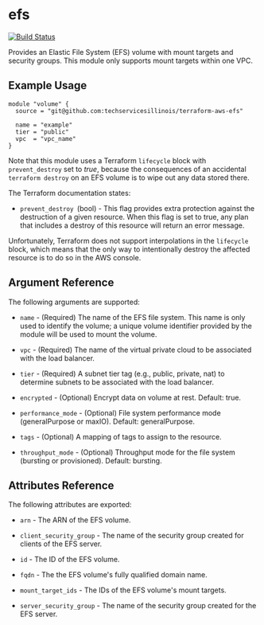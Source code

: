 # efs

[![Build Status](https://drone.techservices.illinois.edu/api/badges/techservicesillinois/terraform-aws-efs/status.svg)](https://drone.techservices.illinois.edu/techservicesillinois/terraform-aws-efs)

Provides an Elastic File System (EFS) volume with mount targets and security groups.
This module only supports mount targets within one VPC.

Example Usage
-----------------

```hcl
module "volume" {
  source = "git@github.com:techservicesillinois/terraform-aws-efs"

  name = "example"
  tier = "public"
  vpc  = "vpc_name"
}
```
Note that this module uses a Terraform `lifecycle` block with `prevent_destroy`
set to *true*, because the consequences of an accidental `terraform destroy` 
on an EFS volume is to wipe out any data stored there.

The Terraform documentation states:

* `prevent_destroy `(bool) - This flag provides extra protection against the
destruction of a given resource.
When this flag is set to true, any plan that includes a destroy of this
resource will return an error message.

Unfortunately, Terraform does not support interpolations in the `lifecycle`
block, which means that the only way to intentionally destroy the affected
resource is to do so in the AWS console.

Argument Reference
-----------------

The following arguments are supported:

* `name` - (Required) The name of the EFS file system. This name is only
used to identify the volume; a unique volume identifier provided by
the module will be used to mount the volume.

* `vpc` - (Required) The name of the virtual private cloud to be
associated with the load balancer.

* `tier` - (Required) A subnet tier tag (e.g., public, private,
nat) to determine subnets to be associated with the load balancer.

* `encrypted` - (Optional) Encrypt data on volume at rest. Default: true.

* `performance_mode` - (Optional) File system performance mode
(generalPurpose or maxIO). Default: generalPurpose.

* `tags` - (Optional) A mapping of tags to assign to the resource.

* `throughput_mode` - (Optional) Throughput mode for the file system
(bursting or provisioned). Default: bursting.

Attributes Reference
--------------------

The following attributes are exported:

* `arn` - The ARN of the EFS volume.

* `client_security_group` - The name of the security group created for
clients of the EFS server.

* `id` - The ID of the EFS volume.

* `fqdn` - The the EFS volume's fully qualified domain name.

* `mount_target_ids` - The IDs of the EFS volume's mount targets.

* `server_security_group` - The name of the security group created for
the EFS server.
